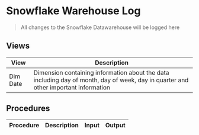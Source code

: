 # Snowflake Warehouse Log
> All changes to the Snowflake Datawarehouse will be logged here

## Views
| View   | Description |
| --   | -- |
| Dim Date | Dimension containing information about the data including day of month, day of week, day in quarter and other important information |

## Procedures
| Procedure  | Description | Input | Output |
| --   | -- | --   | -- |
